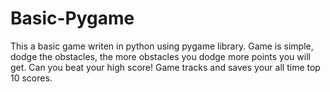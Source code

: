 # Basic-Pygame
This a basic game writen in python using pygame library. Game is simple, dodge the obstacles, the more obstacles you dodge more points you will get. Can you beat your high score! Game tracks and saves your all time top 10 scores.
